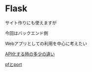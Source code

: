 # Flask




サイト作りにも使えますが

今回はバックエンド側

Webアプリとしての利用を中心に考えたい






[API化する時の多少の違い](0_1.md)





[pfとport](pf_Port/etc_pf.md)